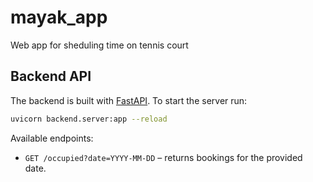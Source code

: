 # mayak_app
Web app for sheduling time on tennis court

## Backend API

The backend is built with [FastAPI](https://fastapi.tiangolo.com/). To start the server run:

```bash
uvicorn backend.server:app --reload
```

Available endpoints:
- `GET /occupied?date=YYYY-MM-DD` – returns bookings for the provided date.
